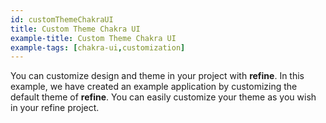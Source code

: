 ```yaml
---
id: customThemeChakraUI
title: Custom Theme Chakra UI
example-title: Custom Theme Chakra UI
example-tags: [chakra-ui,customization]
---
```


You can customize design and theme in your project with **refine**. In this example, we have created an example application by customizing the default theme of **refine**. You can easily customize your theme as you wish in your refine project.

<CodeSandboxExample path="customization-theme-chakra-ui" />
